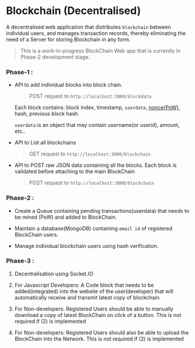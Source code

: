# Blockchain (Decentralised)


A decentralised web application that distributes `blockchain` between individual users, and manages transaction records, thereby eliminating the need of a Server for storing Blockchain in any form.

> This is a work-in-progress BlockChain Web app that is currently in Phase-2 development stage.


### Phase-1 : 

- API to add individual blocks into block chain.

	> POST request to `http://localhost:3000/blockdata`

	Each block contains: block index, timestamp, `userdata`, [nonce(PoW)](https://www.bitcoinmining.com/what-is-proof-of-work), hash, previous block hash.

	`userdata` is an object that may contain username(or userid), amount, etc..

- API to List all blockchains

	> GET request to `http://localhost:3000/blockchain`

- API to POST raw JSON data containing all the blocks. Each block is validated before attaching to the main BlockChain

	> POST request to `http://localhost:3000/blockchain`


### Phase-2 : 

- Create a Queue containing pending transactions(userdata) that needs to be mined (PoW) and added to BlockChain.

- Maintain a database(MongoDB) containing `email id` of registered BlockChain users.

- Manage individual blockchain users using hash verification.


### Phase-3 :

1) Decentralisation using Socket.IO

2) For Javascript Developers: A Code block that needs to be added(integrated) into the website of the user(developer) that will automatically receive and transmit latest copy of blockchain.

3) For Non-developers: Registered Users should be able to manually download a copy of latest BlockChain on click of a button. This is not required if (2) is implemented

4) For Non-developers: Registered Users should also be able to upload the BlockChain into the Network. This is not required if (2) is implemented

